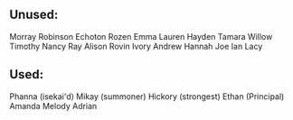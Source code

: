## Unused:
Morray
Robinson
Echoton
Rozen
Emma
Lauren
Hayden
Tamara
Willow
Timothy
Nancy
Ray
Alison
Rovin
Ivory 
Andrew 
Hannah
Joe
Ian
Lacy

## Used:
Phanna (isekai'd)
Mikay (summoner)
Hickory (strongest)
Ethan (Principal)
Amanda
Melody
Adrian
